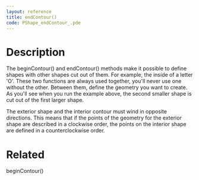 ```yaml
---
layout: reference
title: endContour()
code: PShape_endContour_.pde
---
```


# Description

The beginContour() and endContour() methods make it possible to define shapes with other shapes cut out of them. For example, the inside of a letter 'O'. These two functions are always used together, you'll never use one without the other. Between them, define the geometry you want to create. As you'll see when you run the example above, the second smaller shape is cut out of the first larger shape.

The exterior shape and the interior contour must wind in opposite directions. This means that if the points of the geometry for the exterior shape are described in a clockwise order, the points on the interior shape are defined in a counterclockwise order. 

# Related

beginContour()
